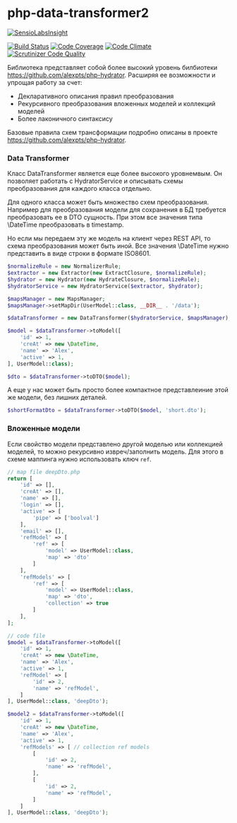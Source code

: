 # php-data-transformer2

[![SensioLabsInsight](https://insight.sensiolabs.com/projects/de0407d9-12fe-4d3d-a688-9b29b10a0e46/big.png)](https://insight.sensiolabs.com/projects/de0407d9-12fe-4d3d-a688-9b29b10a0e46)

[![Build Status](https://travis-ci.org/alexpts/php-data-transformer2.svg?branch=master)](https://travis-ci.org/alexpts/php-data-transformer2)
[![Code Coverage](https://scrutinizer-ci.com/g/alexpts/php-data-transformer2/badges/coverage.png?b=master)](https://scrutinizer-ci.com/g/alexpts/php-data-transformer2/?branch=master)
[![Code Climate](https://codeclimate.com/github/alexpts/php-data-transformer2/badges/gpa.svg)](https://codeclimate.com/github/alexpts/php-data-transformer2)
[![Scrutinizer Code Quality](https://scrutinizer-ci.com/g/alexpts/php-data-transformer2/badges/quality-score.png?b=master)](https://scrutinizer-ci.com/g/alexpts/php-data-transformer2/?branch=master)

Библиотека представляет собой более высокий уровень билбиотеки https://github.com/alexpts/php-hydrator.
Расширяя ее возможности и упрощая работу за счет:
- Декларативного описания правил преобразования
- Рекурсивного преобразования вложенных моделей и коллекций моделей
- Более лаконичного синтаксису

Базовые правила схем трансформации подробно описаны в проекте https://github.com/alexpts/php-hydrator.

### Data Transformer
Класс DataTransformer является еще более высокого уровнемвым. Он позволяет работать с HydratorService и описывать схемы преобразования для каждого класса отдельно.

Для одного класса может быть множество схем преобразования. Например для преобразования модели для сохранения в БД требуется преобразовать ее в DTO сущность.
При этом все значения типа \DateTime преобразовать в timestamp. 

Но если мы передаем эту же модель на клиент через REST API, то схема преобразования может быть иной.
Все значения \DateTime нужно представить в виде строки в формате ISO8601.

```php
$normalizeRule = new NormalizerRule;
$extractor = new Extractor(new ExtractClosure, $normalizeRule);
$hydrator = new Hydrator(new HydrateClosure, $normalizeRule);
$hydratorService = new HydratorService($extractor, $hydrator);

$mapsManager = new MapsManager;
$mapsManager->setMapDir(UserModel::class, __DIR__ . '/data');

$dataTransformer = new DataTransformer($hydratorService, $mapsManager);

$model = $dataTransformer->toModel([
    'id' => 1,
    'creAt' => new \DateTime,
    'name' => 'Alex',
    'active' => 1,
], UserModel::class);

$dto = $dataTransformer->toDTO($model);
```

А еще у нас может быть просто более компактное представлеиние этой же модели, без лишних деталей.
```php
$shortFormatDto = $dataTransformer->toDTO($model, 'short.dto');
```

### Вложенные модели
Если свойство модели представлено другой моделью или коллекцией моделей, то можно рекурсивно извреч/заполнить модель.
Для этого в схеме маппинга нужно использовать ключ `ref`.

```php
// map file deepDto.php
return [
    'id' => [],
    'creAt' => [],
    'name' => [],
    'login' => [],
    'active' => [
        'pipe' => ['boolval']
    ],
    'email' => [],
    'refModel' => [
        'ref' => [
            'model' => UserModel::class,
            'map' => 'dto'
        ]
    ],
    'refModels' => [
        'ref' => [
            'model' => UserModel::class,
            'map' => 'dto',
            'collection' => true
        ]
    ],
];

// code file
$model = $dataTransformer->toModel([
    'id' => 1,
    'creAt' => new \DateTime,
    'name' => 'Alex',
    'active' => 1,
    'refModel' => [
        'id' => 2,
        'name' => 'refModel',
    ]
], UserModel::class, 'deepDto');

$model2 = $dataTransformer->toModel([
    'id' => 1,
    'creAt' => new \DateTime,
    'name' => 'Alex',
    'active' => 1,
    'refModels' => [ // collection ref models
        [
            'id' => 2,
            'name' => 'refModel',
        ],
        [
            'id' => 2,
            'name' => 'refModel',
        ]
    ]
], UserModel::class, 'deepDto');
```
